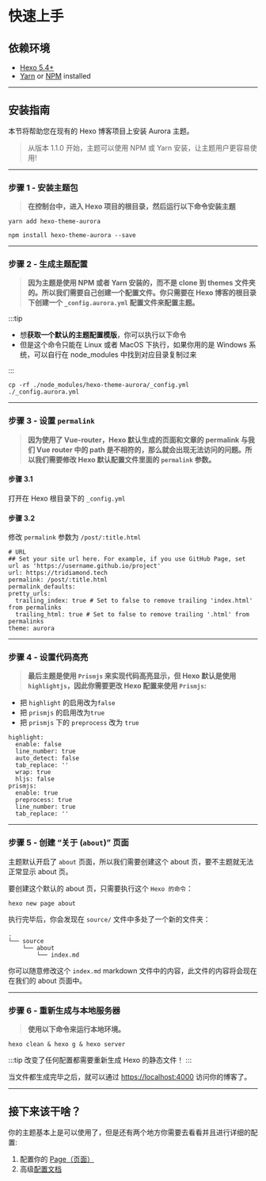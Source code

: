 # 快速上手

## 依赖环境

- [Hexo 5.4+](https://hexo.io/)
- [Yarn](https://yarn.bootcss.com/) or [NPM](https://www.npmjs.cn/getting-started/installing-node/) installed

---

## 安装指南

本节将帮助您在现有的 Hexo 博客项目上安装 Aurora 主题。

> 从版本 1.1.0 开始，主题可以使用 NPM 或 Yarn 安装，让主题用户更容易使用!

---

### 步骤 1 - 安装主题包

> **在控制台中，进入 Hexo 项目的根目录，然后运行以下命令安装主题**

<CodeGroup>
  <CodeGroupItem title="YARN">

```shell:no-line-numbers
yarn add hexo-theme-aurora
```

  </CodeGroupItem>

  <CodeGroupItem title="NPM">

```shell:no-line-numbers
npm install hexo-theme-aurora --save
```

  </CodeGroupItem>
</CodeGroup>

---

### 步骤 2 - 生成主题配置

> **因为主题是使用 NPM 或者 Yarn 安装的，而不是 clone 到 themes 文件夹的。所以我们需要自己创建一个配置文件。你只需要在 Hexo 博客的根目录下创建一个 `_config.aurora.yml` 配置文件来配置主题。**

:::tip

- 想**获取一个默认的主题配置模版**，你可以执行以下命令
- 但是这个命令只能在 Linux 或者 MacOS 下执行，如果你用的是 Windows 系统，可以自行在 node_modules 中找到对应目录复制过来

:::

```shell:no-line-numbers
cp -rf ./node_modules/hexo-theme-aurora/_config.yml ./_config.aurora.yml
```

---

### 步骤 3 - 设置 `permalink`

> **因为使用了 Vue-router，Hexo 默认生成的页面和文章的 permalink 与我们 Vue router 中的 path 是不相符的，那么就会出现无法访问的问题。所以我们需要修改 Hexo 默认配置文件里面的 `permalink` 参数。**

#### 步骤 3.1

打开在 Hexo 根目录下的 `_config.yml`

#### 步骤 3.2

修改 `permalink` 参数为 `/post/:title.html`

```yaml:no-line-numbers{4}
# URL
## Set your site url here. For example, if you use GitHub Page, set url as 'https://username.github.io/project'
url: https://tridiamond.tech
permalink: /post/:title.html
permalink_defaults:
pretty_urls:
  trailing_index: true # Set to false to remove trailing 'index.html' from permalinks
  trailing_html: true # Set to false to remove trailing '.html' from permalinks
theme: aurora
```

---

### 步骤 4 - 设置代码高亮

> **最后主题是使用 `Prismjs` 来实现代码高亮显示，但 Hexo 默认是使用 `highlightjs`，因此你需要更改 Hexo 配置来使用 `Prismjs`:**

- 把 `highlight` 的启用改为`false`
- 把 `prismjs` 的启用改为`true`
- 把 `prismjs` 下的 `preprocess` 改为 `true`

```yaml:no-line-numbers{2,9}
highlight:
  enable: false
  line_number: true
  auto_detect: false
  tab_replace: ''
  wrap: true
  hljs: false
prismjs:
  enable: true
  preprocess: true
  line_number: true
  tab_replace: ''
```

---

### 步骤 5 - 创建 “关于 (`about`)” 页面

主题默认开启了 `about` 页面，所以我们需要创建这个 about 页，要不主题就无法正常显示 about 页。

要创建这个默认的 about 页，只需要执行这个 `Hexo 的命令`：

```shell:no-line-numbers
hexo new page about
```

执行完毕后，你会发现在 `source/` 文件中多处了一个新的文件夹：

```shell:no-line-numbers
.
└── source
    └── about
        └── index.md
```

你可以随意修改这个 `index.md` markdown 文件中的内容，此文件的内容将会现在在我们的 about 页面中。

---

### 步骤 6 - 重新生成与本地服务器

> **使用以下命令来运行本地环境。**

```shell:no-line-numbers
hexo clean & hexo g & hexo server
```

:::tip
改变了任何配置都需要重新生成 Hexo 的静态文件！
:::

当文件都生成完毕之后，就可以通过 [https://localhost:4000](https://localhost:4000) 访问你的博客了。

---

## 接下来该干啥？

你的主题基本上是可以使用了，但是还有两个地方你需要去看看并且进行详细的配置:

1. 配置你的 [Page（页面）](/guide/page.html)
2. 高级[配置文档](/guide/configuration.html)
